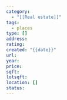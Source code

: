 ```yaml
---
category:
  - "[[Real estate]]"
tags:
  - places
type: []
address: 
rating: 
created: "{{date}}" 
url: 
year: 
price: 
sqft: 
lotsqft: 
location: []
status:
---
```

